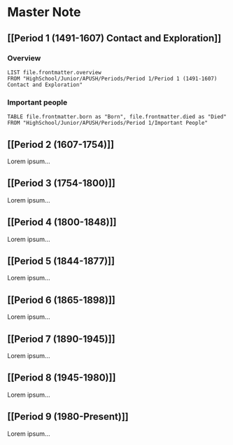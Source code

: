 # <span id="c">Master Note</span>


## <span id="sc"><a>[[Period 1 (1491-1607) Contact and Exploration]]</a></span>
### <span id="sec">Overview</span>
```dataview
LIST file.frontmatter.overview
FROM "HighSchool/Junior/APUSH/Periods/Period 1/Period 1 (1491-1607) Contact and Exploration"
```

### <span id="sec">Important people</span>
```dataview
TABLE file.frontmatter.born as "Born", file.frontmatter.died as "Died"
FROM "HighSchool/Junior/APUSH/Periods/Period 1/Important People"
```

## <span id="sc"><a>[[Period 2 (1607-1754)]]</a></span>



Lorem ipsum...



## <span id="sc"><a>[[Period 3 (1754-1800)]]</a></span>



Lorem ipsum...



## <span id="sc"><a>[[Period 4 (1800-1848)]]</a></span>



Lorem ipsum...



## <span id="sc"><a>[[Period 5 (1844-1877)]]</a></span>



Lorem ipsum...



## <span id="sc"><a>[[Period 6 (1865-1898)]]</a></span>



Lorem ipsum...



## <span id="sc"><a>[[Period 7 (1890-1945)]]</a></span>



Lorem ipsum...



## <span id="sc"><a>[[Period 8 (1945-1980)]]</a></span>



Lorem ipsum...



## <span id="sc"><a>[[Period 9 (1980-Present)]]</a></span>



Lorem ipsum...


